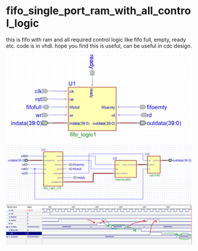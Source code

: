 # fifo_single_port_ram_with_all_control_logic
this is fifo with ram and all required control logic like fifo full, empty, ready etc. code is in vhdl. hope you find this is useful, can be useful in cdc design.
![alt fifo_logic](https://github.com/vlsicad/fifo_single_port_ram_with_all_control_logic/blob/main/fifo_logic1.png?raw=true)
![alt fifo_logic1_inside_arch1](https://github.com/vlsicad/fifo_single_port_ram_with_all_control_logic/blob/main/fifo_logic1_inside_arch1.png?raw=true)
![alt test_wf1](https://github.com/vlsicad/fifo_single_port_ram_with_all_control_logic/blob/main/test_wf1.png?raw=true)
